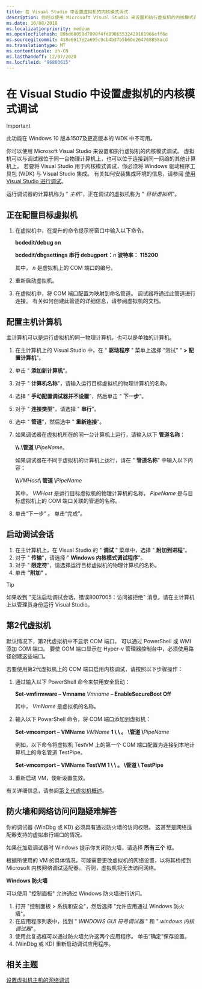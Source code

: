 ```yaml
---
title: 在 Visual Studio 中设置虚拟机的内核模式调试
description: 你可以使用 Microsoft Visual Studio 来设置和执行虚拟机的内核模式调试。
ms.date: 10/08/2018
ms.localizationpriority: medium
ms.openlocfilehash: 89bd68050d7090f4fd89865532429181966eff0e
ms.sourcegitcommit: 418e6617e2a695c9cb4b37b5b60e264760858acd
ms.translationtype: MT
ms.contentlocale: zh-CN
ms.lasthandoff: 12/07/2020
ms.locfileid: "96803615"
---
```

# <a name="setting-up-kernel-mode-debugging-of-a-virtual-machine-in-visual-studio"></a>在 Visual Studio 中设置虚拟机的内核模式调试

> [!IMPORTANT]
> 此功能在 Windows 10 版本1507及更高版本的 WDK 中不可用。
>

你可以使用 Microsoft Visual Studio 来设置和执行虚拟机的内核模式调试。 虚拟机可以与调试器位于同一台物理计算机上，也可以位于连接到同一网络的其他计算机上。 若要将 Visual Studio 用于内核模式调试，你必须将 Windows 驱动程序工具包 (WDK) 与 Visual Studio 集成。 有关如何安装集成环境的信息，请参阅 [使用 Visual Studio 进行调试](debugging-using-visual-studio.md)。

运行调试器的计算机称为 " *主机*"，正在调试的虚拟机称为 " *目标虚拟机*"。

## <a name="span-idconfiguring_the_target_virtual_machinespanspan-idconfiguring_the_target_virtual_machinespanspan-idconfiguring_the_target_virtual_machinespanconfiguring-the-target-virtual-machine"></a><span id="Configuring_the_Target_Virtual_Machine"></span><span id="configuring_the_target_virtual_machine"></span><span id="CONFIGURING_THE_TARGET_VIRTUAL_MACHINE"></span>正在配置目标虚拟机


1. 在虚拟机中，在提升的命令提示符窗口中输入以下命令。

   **bcdedit/debug on**

   **bcdedit/dbgsettings 串行 debugport：**<em>n</em> **波特率： 115200**

   其中， *n* 是虚拟机上的 COM 端口的编号。

2. 重新启动虚拟机。
3. 在虚拟机中，将 COM 端口配置为映射到命名管道。 调试器将通过此管道进行连接。 有关如何创建此管道的详细信息，请参阅虚拟机的文档。

## <a name="span-idconfiguring_the_host_computerspanspan-idconfiguring_the_host_computerspanspan-idconfiguring_the_host_computerspanconfiguring-the-host-computer"></a><span id="Configuring_the_Host_Computer"></span><span id="configuring_the_host_computer"></span><span id="CONFIGURING_THE_HOST_COMPUTER"></span>配置主机计算机


主计算机可以是运行虚拟机的同一物理计算机，也可以是单独的计算机。

1. 在主计算机上的 Visual Studio 中，在 " **驱动程序** " 菜单上选择 "测试" " **&gt; 配置计算机**"。
2. 单击 " **添加新计算机**"。
3. 对于 " **计算机名称**"，请输入运行目标虚拟机的物理计算机的名称。
4. 选择 " **手动配置调试器并不设置**"，然后单击 " **下一步**"。
5. 对于 " **连接类型**"，请选择 " **串行**"。
6. 选中 " **管道**"，然后选中 " **重新连接**"。
7. 如果调试器在虚拟机所在的同一台计算机上运行，请输入以下 **管道名称**：

   **\\\\.\\管道 \\**<em>PipeName</em>。

   如果调试器在不同于虚拟机的计算机上运行，请在 " **管道名称**" 中输入以下内容：

   **\\\\**<em>VMHost</em>**\\ 管道 \\**<em>PipeName</em>

   其中， *VMHost* 是运行目标虚拟机的物理计算机的名称， *PipeName* 是与目标虚拟机上的 COM 端口关联的管道的名称。

8. 单击“下一步”  。 单击“完成”。

## <a name="span-idstarting_the_debugging_sessionspanspan-idstarting_the_debugging_sessionspanspan-idstarting_the_debugging_sessionspanstarting-the-debugging-session"></a><span id="Starting_the_Debugging_Session"></span><span id="starting_the_debugging_session"></span><span id="STARTING_THE_DEBUGGING_SESSION"></span>启动调试会话


1.  在主计算机上，在 Visual Studio 的 " **调试** " 菜单中，选择 " **附加到进程**"。
2.  对于 " **传输**"，请选择 " **Windows 内核模式调试程序**"。
3.  对于 " **限定符**"，请选择运行目标虚拟机的物理计算机的名称。
4.  单击 **“附加”** 。

>[!TIP] 
> 如果收到 "无法启动调试会话，错误8007005：访问被拒绝" 消息，请在主计算机上以管理员身份运行 Visual Studio。 

## <a name="span-idgeneration_2_virtual_machinesspanspan-idgeneration_2_virtual_machinesspangeneration-2-virtual-machines"></a><span id="generation_2_virtual_machines"></span><span id="GENERATION_2_VIRTUAL_MACHINES"></span>第2代虚拟机


默认情况下，第2代虚拟机中不显示 COM 端口。 可以通过 PowerShell 或 WMI 添加 COM 端口。 要使 COM 端口显示在 Hyper-v 管理器控制台中，必须使用路径创建这些端口。

若要使用第2代虚拟机上的 COM 端口启用内核调试，请按照以下步骤操作：

1. 通过输入以下 PowerShell 命令来禁用安全启动：

   **Set-vmfirmware – Vmname** *Vmname* **– EnableSecureBoot Off**

   其中， *VmName* 是虚拟机的名称。

2. 输入以下 PowerShell 命令，将 COM 端口添加到虚拟机：

   **Set-vmcomport – VMName** *VMName* **1 \\ \\ 。 \\管道 \\**<em>PipeName</em>

   例如，以下命令将虚拟机 TestVM 上的第一个 COM 端口配置为连接到本地计算机上的命名管道 TestPipe。

   **Set-vmcomport – VMName TestVM 1 \\ \\ 。 \\管道 \\ TestPipe**

3. 重新启动 VM，使新设置生效。

有关详细信息，请参阅[第 2 代虚拟机概述](/previous-versions/windows/it-pro/windows-server-2012-R2-and-2012/dn282285(v=ws.11))。


## <a name="span-idfirewallsspantroubleshooting-firewalls-and-network-access-issues"></a><span id="Firewalls"></span>防火墙和网络访问问题疑难解答

你的调试器 (WinDbg 或 KD) 必须具有通过防火墙的访问权限。 这甚至是网络适配器支持的虚拟串行端口的情况。

如果在加载调试器时 Windows 提示你关闭防火墙，请选择 **所有三个** 框。

根据所使用的 VM 的具体情况，可能需要更改虚拟机的网络设置，以将其桥接到 Microsoft 内核网络调试适配器。 否则，虚拟机将无法访问网络。

**Windows 防火墙**

可以使用 "控制面板" 允许通过 Windows 防火墙进行访问。 

1. 打开 "控制面板 > 系统和安全"，然后选择 "允许应用通过 Windows 防火墙"。 
2. 在应用程序列表中，找到 " *WINDOWS GUI 符号调试器* " 和 " *windows 内核调试器*"。 
3. 使用此复选框可以通过防火墙允许这两个应用程序。 单击“确定”保存设置。
4.  (WinDbg 或 KD) 重新启动调试应用程序。


## <a name="span-idrelated_topicsspanrelated-topics"></a><span id="related_topics"></span>相关主题


[设置虚拟机主机的网络调试](setting-up-network-debugging-of-a-virtual-machine-host.md)
 

